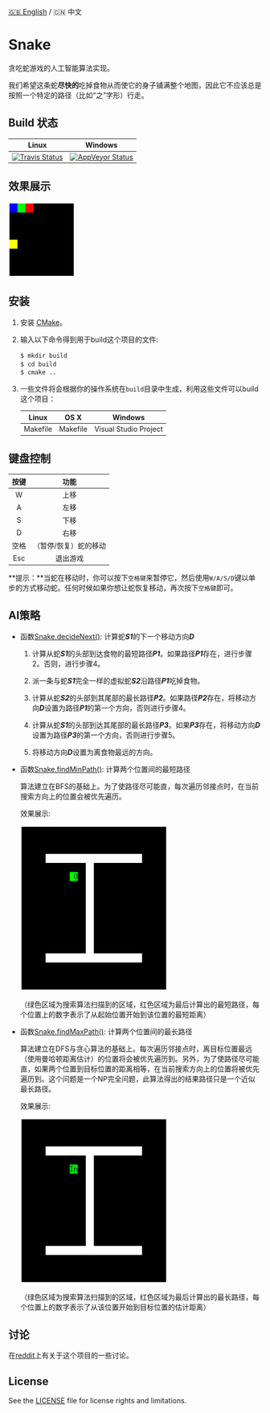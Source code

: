[:uk: English](./README.md) / :cn: 中文

# Snake

贪吃蛇游戏的人工智能算法实现。

我们希望这条蛇**尽快的**吃掉食物从而使它的身子铺满整个地图，因此它不应该总是按照一个特定的路径（比如“之”字形）行走。

## Build 状态

| Linux | Windows |
|:-----:|:-------:|
|[![Travis Status](https://travis-ci.org/stevennl/Snake.svg?branch=master)](https://travis-ci.org/stevennl/Snake)|[![AppVeyor Status](https://ci.appveyor.com/api/projects/status/4ieqm8mffik9tks7/branch/master?svg=true)](https://ci.appveyor.com/project/stevennl/snake/branch/master)|

## 效果展示

![](img/AI.gif)

## 安装

1. 安装 [CMake](https://cmake.org/download/)。

2. 输入以下命令得到用于build这个项目的文件:

    ```bash
    $ mkdir build
    $ cd build
    $ cmake ..
    ```

3. 一些文件将会根据你的操作系统在`build`目录中生成，利用这些文件可以build这个项目：

    | Linux | OS X | Windows |
    |:-----:|:----:|:-------:|
    |Makefile|Makefile|Visual Studio Project|

## 键盘控制

| 按键 | 功能 |
|:---:|:-------:|
|W|上移|
|A|左移|
|S|下移|
|D|右移|
|空格|（暂停/恢复）蛇的移动|
|Esc|退出游戏|

**提示：**当蛇在移动时，你可以按下`空格键`来暂停它，然后使用`W/A/S/D`键以单步的方式移动蛇。任何时候如果你想让蛇恢复移动，再次按下`空格键`即可。

## AI策略

* 函数[Snake.decideNext()](./src/model/Snake.cpp#L106): 计算蛇***S1***的下一个移动方向***D***

    1. 计算从蛇***S1***的头部到达食物的最短路径***P1***。如果路径***P1***存在，进行步骤2。否则，进行步骤4。

    2. 派一条与蛇***S1***完全一样的虚拟蛇***S2***沿路径***P1***吃掉食物。

    3. 计算从蛇***S2***的头部到其尾部的最长路径***P2***。如果路径***P2***存在，将移动方向***D***设置为路径***P1***的第一个方向，否则进行步骤4。

    4. 计算从蛇***S1***的头部到达其尾部的最长路径***P3***。如果***P3***存在，将移动方向***D***设置为路径***P3***的第一个方向，否则进行步骤5。

    5. 将移动方向***D***设置为离食物最远的方向。

* 函数[Snake.findMinPath()](./src/model/Snake.cpp#L229): 计算两个位置间的最短路径

    算法建立在BFS的基础上。为了使路径尽可能直，每次遍历邻接点时，在当前搜索方向上的位置会被优先遍历。

    效果展示:

    ![](img/shortest_path.gif)

    （绿色区域为搜索算法扫描到的区域，红色区域为最后计算出的最短路径，每个位置上的数字表示了从起始位置开始到该位置的最短距离）
  
* 函数[Snake.findMaxPath()](./src/model/Snake.cpp#L274): 计算两个位置间的最长路径

    算法建立在DFS与贪心算法的基础上。每次遍历邻接点时，离目标位置最远（使用曼哈顿距离估计）的位置将会被优先遍历到。另外，为了使路径尽可能直，如果两个位置到目标位置的距离相等，在当前搜索方向上的位置将被优先遍历到。这个问题是一个NP完全问题，此算法得出的结果路径只是一个近似最长路径。

    效果展示:
    
    ![](img/longest_path.gif)

    （绿色区域为搜索算法扫描到的区域，红色区域为最后计算出的最长路径，每个位置上的数字表示了从该位置开始到目标位置的估计距离）

## 讨论

在[reddit](https://www.reddit.com/r/programming/comments/5ly972/ai_algorithm_of_snake_game_share_opinions_if_you/)上有关于这个项目的一些讨论。

## License

See the [LICENSE](./LICENSE) file for license rights and limitations.
